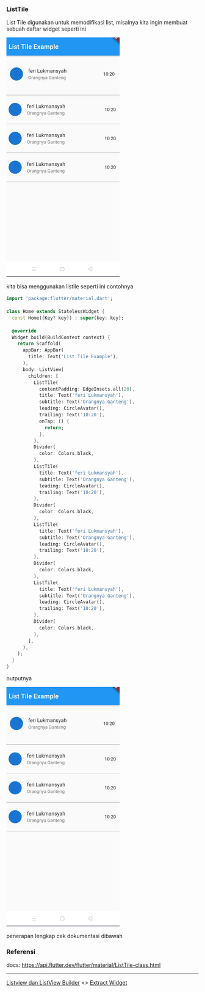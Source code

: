### ListTile

List Tile digunakan untuk memodifikasi list, misalnya kita ingin membuat sebuah daftar widget seperti ini

![contoh list tile](docs/out.png)

kita bisa menggunakan listile seperti ini contohnya

```dart
import 'package:flutter/material.dart';

class Home extends StatelessWidget {
  const Home({Key? key}) : super(key: key);

  @override
  Widget build(BuildContext context) {
    return Scaffold(
      appBar: AppBar(
        title: Text('List Tile Example'),
      ),
      body: ListView(
        children: [
          ListTile(
            contentPadding: EdgeInsets.all(20),
            title: Text('feri Lukmansyah'),
            subtitle: Text('Orangnya Ganteng'),
            leading: CircleAvatar(),
            trailing: Text('10:20'),
            onTap: () {
              return; 
            },
          ),
          Divider(
            color: Colors.black,
          ),
          ListTile(
            title: Text('feri Lukmansyah'),
            subtitle: Text('Orangnya Ganteng'),
            leading: CircleAvatar(),
            trailing: Text('10:20'),
          ),
          Divider(
            color: Colors.black,
          ),
          ListTile(
            title: Text('feri Lukmansyah'),
            subtitle: Text('Orangnya Ganteng'),
            leading: CircleAvatar(),
            trailing: Text('10:20'),
          ),
          Divider(
            color: Colors.black,
          ),
          ListTile(
            title: Text('feri Lukmansyah'),
            subtitle: Text('Orangnya Ganteng'),
            leading: CircleAvatar(),
            trailing: Text('10:20'),
          ),
          Divider(
            color: Colors.black,
          ),
        ],
      ),
    );
  }
}
```

outputnya

![contoh output](docs/out.png)

penerapan lengkap cek dokumentasi dibawah

### Referensi

docs: https://api.flutter.dev/flutter/material/ListTile-class.html

---
[Listview dan ListView Builder](../lists/README.md) <> [Extract Widget](../ext_widget/README.md)